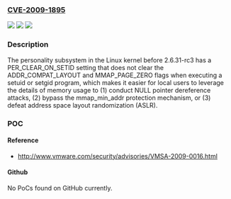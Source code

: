 ### [CVE-2009-1895](https://cve.mitre.org/cgi-bin/cvename.cgi?name=CVE-2009-1895)
![](https://img.shields.io/static/v1?label=Product&message=n%2Fa&color=blue)
![](https://img.shields.io/static/v1?label=Version&message=n%2Fa&color=blue)
![](https://img.shields.io/static/v1?label=Vulnerability&message=n%2Fa&color=brighgreen)

### Description

The personality subsystem in the Linux kernel before 2.6.31-rc3 has a PER_CLEAR_ON_SETID setting that does not clear the ADDR_COMPAT_LAYOUT and MMAP_PAGE_ZERO flags when executing a setuid or setgid program, which makes it easier for local users to leverage the details of memory usage to (1) conduct NULL pointer dereference attacks, (2) bypass the mmap_min_addr protection mechanism, or (3) defeat address space layout randomization (ASLR).

### POC

#### Reference
- http://www.vmware.com/security/advisories/VMSA-2009-0016.html

#### Github
No PoCs found on GitHub currently.

